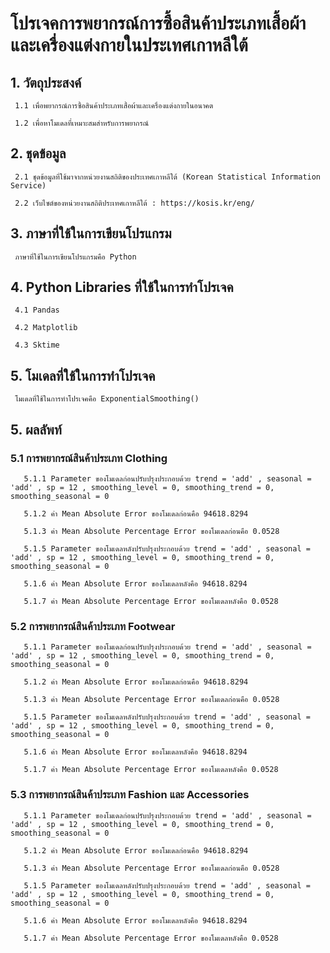 # **โปรเจคการพยากรณ์การซื้อสินค้าประเภทเสื้อผ้าและเครื่องแต่งกายในประเทศเกาหลีใต้**

## 1. วัตถุประสงค์ 

     1.1 เพื่อพยากรณ์การซื้อสินค้าประเภทเสื้อผ้าและเครื่องแต่งกายในอนาคต
 
     1.2 เพื่อหาโมเดลที่เหมาะสมสำหรับการพยากรณ์

## 2. ชุดข้อมูล

     2.1 ชุดข้อมูลที่ใช้มาจากหน่วยงานสถิติของประเทศเกาหลีใต้ (Korean Statistical Information Service) 
 
     2.2 เว็บไซต์ของหน่วยงานสถิติประเทศเกาหลีใต้ : https://kosis.kr/eng/

## 3. ภาษาที่ใช้ในการเขียนโปรแกรม

     ภาษาที่ใช้ในการเขียนโปรแกรมคือ Python

## 4. Python Libraries ที่ใช้ในการทำโปรเจค

     4.1 Pandas
 
     4.2 Matplotlib
 
     4.3 Sktime

## 5. โมเดลที่ใช้ในการทำโปรเจค
    
     โมเดลที่ใช้ในการทำโปรเจคคือ ExponentialSmoothing()

## 5. ผลลัพท์

 ### 5.1 การพยากรณ์สินค้าประเภท Clothing
 
       5.1.1 Parameter ของโมเดลก่อนปรับปรุงประกอบด้วย trend = 'add' , seasonal = 'add' , sp = 12 , smoothing_level = 0, smoothing_trend = 0, smoothing_seasonal = 0
   
       5.1.2 ค่า Mean Absolute Error ของโมเดลก่อนคือ 94618.8294
   
       5.1.3 ค่า Mean Absolute Percentage Error ของโมเดลก่อนคือ 0.0528
   
       5.1.5 Parameter ของโมเดลหลังปรับปรุงประกอบด้วย trend = 'add' , seasonal = 'add' , sp = 12 , smoothing_level = 0, smoothing_trend = 0, smoothing_seasonal = 0
   
       5.1.6 ค่า Mean Absolute Error ของโมเดลหลังคือ 94618.8294
   
       5.1.7 ค่า Mean Absolute Percentage Error ของโมเดลหลังคือ 0.0528
   
 ### 5.2 การพยากรณ์สินค้าประเภท Footwear
 
       5.1.1 Parameter ของโมเดลก่อนปรับปรุงประกอบด้วย trend = 'add' , seasonal = 'add' , sp = 12 , smoothing_level = 0, smoothing_trend = 0, smoothing_seasonal = 0
   
       5.1.2 ค่า Mean Absolute Error ของโมเดลก่อนคือ 94618.8294
   
       5.1.3 ค่า Mean Absolute Percentage Error ของโมเดลก่อนคือ 0.0528
   
       5.1.5 Parameter ของโมเดลหลังปรับปรุงประกอบด้วย trend = 'add' , seasonal = 'add' , sp = 12 , smoothing_level = 0, smoothing_trend = 0, smoothing_seasonal = 0
   
       5.1.6 ค่า Mean Absolute Error ของโมเดลหลังคือ 94618.8294
   
       5.1.7 ค่า Mean Absolute Percentage Error ของโมเดลหลังคือ 0.0528

 ### 5.3 การพยากรณ์สินค้าประเภท Fashion และ Accessories
 
       5.1.1 Parameter ของโมเดลก่อนปรับปรุงประกอบด้วย trend = 'add' , seasonal = 'add' , sp = 12 , smoothing_level = 0, smoothing_trend = 0, smoothing_seasonal = 0
   
       5.1.2 ค่า Mean Absolute Error ของโมเดลก่อนคือ 94618.8294
   
       5.1.3 ค่า Mean Absolute Percentage Error ของโมเดลก่อนคือ 0.0528
   
       5.1.5 Parameter ของโมเดลหลังปรับปรุงประกอบด้วย trend = 'add' , seasonal = 'add' , sp = 12 , smoothing_level = 0, smoothing_trend = 0, smoothing_seasonal = 0
   
       5.1.6 ค่า Mean Absolute Error ของโมเดลหลังคือ 94618.8294
   
       5.1.7 ค่า Mean Absolute Percentage Error ของโมเดลหลังคือ 0.0528
   
   
